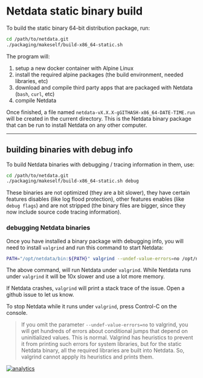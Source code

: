 <!--
---
title: "Netdata static binary build"
custom_edit_url: https://github.com/netdata/netdata/edit/master/packaging/makeself/README.md
---
-->

# Netdata static binary build

To build the static binary 64-bit distribution package, run:

```bash
cd /path/to/netdata.git
./packaging/makeself/build-x86_64-static.sh
```

The program will:

1.  setup a new docker container with Alpine Linux
2.  install the required alpine packages (the build environment, needed libraries, etc)
3.  download and compile third party apps that are packaged with Netdata (`bash`, `curl`, etc)
4.  compile Netdata

Once finished, a file named `netdata-vX.X.X-gGITHASH-x86_64-DATE-TIME.run` will be created in the current directory. This is the Netdata binary package that can be run to install Netdata on any other computer.

---

## building binaries with debug info

To build Netdata binaries with debugging / tracing information in them, use:

```bash
cd /path/to/netdata.git
./packaging/makeself/build-x86_64-static.sh debug
```

These binaries are not optimized (they are a bit slower), they have certain features disables (like log flood protection), other features enables (like `debug flags`) and are not stripped (the binary files are bigger, since they now include source code tracing information).

### debugging Netdata binaries

Once you have installed a binary package with debugging info, you will need to install `valgrind` and run this command to start Netdata:

```bash
PATH="/opt/netdata/bin:${PATH}" valgrind --undef-value-errors=no /opt/netdata/bin/srv/netdata -D
```

The above command, will run Netdata under `valgrind`. While Netdata runs under `valgrind` it will be 10x slower and use a lot more memory.

If Netdata crashes, `valgrind` will print a stack trace of the issue. Open a github issue to let us know.

To stop Netdata while it runs under `valgrind`, press Control-C on the console.

> If you omit the parameter `--undef-value-errors=no` to valgrind, you will get hundreds of errors about conditional jumps that depend on uninitialized values. This is normal. Valgrind has heuristics to prevent it from printing such errors for system libraries, but for the static Netdata binary, all the required libraries are built into Netdata. So, valgrind cannot appply its heuristics and prints them.

[![analytics](https://www.google-analytics.com/collect?v=1&aip=1&t=pageview&_s=1&ds=github&dr=https%3A%2F%2Fgithub.com%2Fnetdata%2Fnetdata&dl=https%3A%2F%2Fmy-netdata.io%2Fgithub%2Fmakeself%2FREADME&_u=MAC~&cid=5792dfd7-8dc4-476b-af31-da2fdb9f93d2&tid=UA-64295674-3)](<>)

